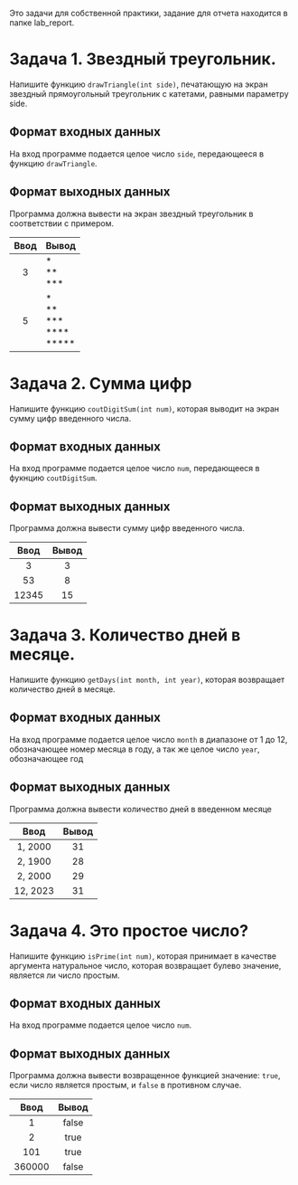 Это задачи для собственной практики, задание для отчета находится в папке lab_report.

# Задача 1. Звездный треугольник.

Напишите функцию `drawTriangle(int side)`, печатающую на экран звездный прямоугольный треугольник с катетами, равными параметру side.

## Формат входных данных

На вход программе подается целое число `side`, передающееся в функцию `drawTriangle`. 

## Формат выходных данных

Программа должна вывести на экран звездный треугольник в соответствии с примером.

|Ввод|Вывод|
|:---:|---|
|3|\*<br>\*\*<br>\*\*\*|
|5|\*<br>\*\*<br>\*\*\*<br>\*\*\*\*<br>\*\*\*\*\*|

# Задача 2. Сумма цифр

Напишите функцию `coutDigitSum(int num)`, которая выводит на экран сумму цифр введенного числа.

## Формат входных данных

На вход программе подается целое число `num`, передающееся в фукнцию `coutDigitSum`. 

## Формат выходных данных

Программа должна вывести сумму цифр введенного числа.

|Ввод|Вывод|
|:---:|:---:|
|3|3|
|53|8|
|12345|15|

# Задача 3. Количество дней в месяце.

Напишите функцию `getDays(int month, int year)`, которая возвращает количество дней в месяце.

## Формат входных данных

На вход программе подается целое число `month` в диапазоне от 1 до 12, обозначающее номер месяца в году, а так же целое число `year`, обозначающее год

## Формат выходных данных

Программа должна вывести количество дней в введенном месяце

|Ввод|Вывод|
|:---:|:---:|
|1, 2000|31|
|2, 1900|28|
|2, 2000|29|
|12, 2023|31|

# Задача 4. Это простое число?

Напишите функцию `isPrime(int num)`, которая принимает в качестве аргумента натуральное число, которая возвращает булево значение, является ли число простым.

## Формат входных данных

На вход программе подается целое число `num`.

## Формат выходных данных

Программа должна вывести возвращенное функцией значение:  `true`, если число является простым, и `false` в противном случае.

|Ввод|Вывод|
|:--:|:--:|
|1|false|
|2|true|
|101|true|
|360000|false|

